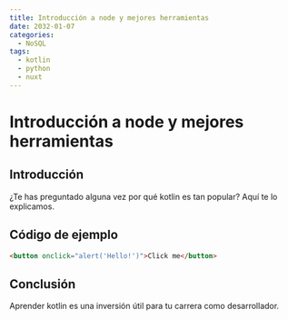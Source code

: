 ```yaml
---
title: Introducción a node y mejores herramientas
date: 2032-01-07
categories:
  - NoSQL
tags:
  - kotlin
  - python
  - nuxt
---
```


# Introducción a node y mejores herramientas

## Introducción

¿Te has preguntado alguna vez por qué kotlin es tan popular? Aquí te lo explicamos.

## Código de ejemplo

```html
<button onclick="alert('Hello!')">Click me</button>
```

## Conclusión

Aprender kotlin es una inversión útil para tu carrera como desarrollador.